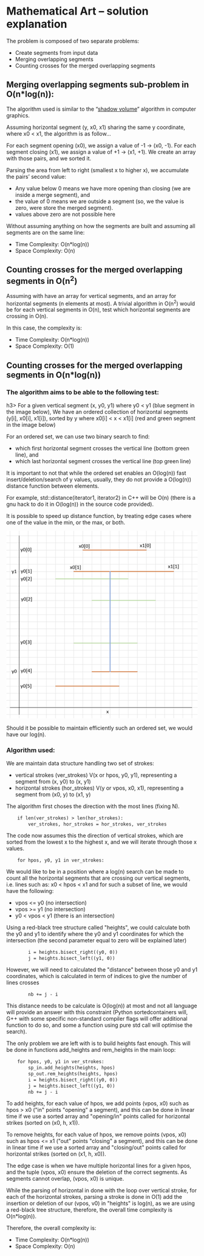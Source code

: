 # Mathematical Art – solution explanation

The problem is composed of two separate problems:
* Create segments from input data
* Merging overlapping segments
* Counting crosses for the merged overlapping segments

## Merging overlapping segments sub-problem in O(n*log(n)):
The algorithm used is similar to the “[shadow volume](https://en.wikipedia.org/wiki/Shadow_volume)” algorithm in computer graphics.

Assuming horizontal segment (y, x0, x1) sharing the same y coordinate, where x0 < x1, the algorithm is as follow...

For each segment opening (x0), we assign a value of -1 -> (x0, -1).
For each segment closing (x1), we assign a value of +1 -> (x1, +1).
We create an array with those pairs, and we sorted it.

Parsing the area from left to right (smallest x to higher x), we accumulate the pairs’ second value:
* Any value below 0 means we have more opening than closing (we are inside a merge segment), and
* the value of 0 means we are outside a segment (so, we the value is zero, were store the merged segment).
* values above zero are not possible here

Without assuming anything on how the segments are built and assuming all segments are on the same line:
* Time Complexity: O(n*log(n))
* Space Complexity: O(n)

## Counting crosses for the merged overlapping segments in O(n<sup>2</sup>)
Assuming with have an array for vertical segments, and an array for horizontal segments (n elements at most).
A trivial algorithm in O(n<sup>2</sup>) would be for each vertical segments in O(n), test which horizontal segments are crossing in O(n).


In this case, the complexity is:
* Time Complexity: O(n*log(n))
* Space Complexity: O(1)

## Counting crosses for the merged overlapping segments in O(n*log(n))

<h3>The algorithm aims to be able to the following test:</h3>h3>
For a given vertical segment (x, y0, y1) where y0 < y1 (blue segment in the image below),
We have an ordered collection of horizontal segments (y[i], x0[i], x1[i]), sorted by y where x0[i] < x < x1[i] (red and green segment in the image below)

For an ordered set, we can use two binary search to find:
* which first horizontal segment crosses the vertical line (bottom green line), and
* which last horizontal segment crosses the vertical line (top green line)

It is important to not that while the ordered set enables an O(log(n)) fast insert/deletion/search of y values, usually, they do not provide a O(log(n)) distance function between elements.

For example, std::distance(iterator1, iterator2) in C++ will be O(n) (there is a gnu hack to do it in O(log(n)) in the source code provided).

It is possible to speed up distance function, by treating edge cases where one of the value in the min, or the max, or both.

![](./l4_mathematical_art1.png)

Should it be possible to maintain efficiently such an ordered set, we would have our log(n).

<h3>Algorithm used:</h3>

We are maintain data structure handling two set of strokes:
* vertical strokes (ver_strokes) V(x or hpos, y0, y1), representing a segment from (x, y0) to (x, y1)
* horizontal strokes (hor_strokes) V(y or vpos, x0, x1), representing a segment from (x0, y) to (x1, y)

The algorithm first choses the direction with the most lines (fixing N).
```
    if len(ver_strokes) > len(hor_strokes):
        ver_strokes, hor_strokes = hor_strokes, ver_strokes
```

The code now assumes this the direction of vertical strokes, which are sorted from the lowest x to the highest x, and we will iterate through those x values.
```
    for hpos, y0, y1 in ver_strokes:
```

We would like to be in a position where a log(n) search can be made to count all the horizontal segments that are crossing our vertical segments, i.e. lines such as: x0 < hpos < x1 and for such a subset of line, we would have the following:
* vpos <= y0 (no intersection)
* vpos >= y1 (no intersection)
* y0 < vpos < y1 (there is an intersection)

Using a red-black tree structure called "heights", we could calculate both the y0 and y1 to identify where the y0 and y1 coordinates for which the intersection (the second parameter equal to zero will be explained later)
```
        i = heights.bisect_right((y0, 0))
        j = heights.bisect_left((y1, 0))
```
However, we will need to calculated the "distance" between those y0 and y1 coordinates, which is calculated in term of indices to give the number of lines crosses
```
        nb += j - i
```
This distance needs to be calculate is O(log(n)) at most and not all language will provide an answer with this constraint (Python sortedcontainers will, G++ with some specific non-standard compiler flags will offer additional function to do so, and some a function using pure std call will optimise the search).

The only problem we are left with is to build heights fast enough. This will be done in functions add_heights and rem_heights in the main loop:
```
    for hpos, y0, y1 in ver_strokes:
        sp_in.add_heights(heights, hpos)
        sp_out.rem_heights(heights, hpos)
        i = heights.bisect_right((y0, 0))
        j = heights.bisect_left((y1, 0))
        nb += j - i
```

To add heights, for each value of hpos, we add points (vpos, x0) such as hpos > x0 ("in" points "opening" a segment), and this can be done in linear time if we use a sorted array and "opening/in" points called for horizontal strikes (sorted on (x0, h, x1)).

To remove heights, for each value of hpos, we remove points (vpos, x0) such as hpos <= x1 ("out" points "closing" a segment), and this can be done in linear time if we use a sorted array and "closing/out" points called for horizontal strikes (sorted on (x1, h, x0)).

The edge case is when we have multiple horizontal lines for a given hpos, and the tuple (vpos, x0) ensure the deletion of the correct segments. As segments cannot overlap, (vpos, x0) is unique.

While the parsing of horizontal in done with the loop over vertical stroke, for each of the horizontal strokes, parsing a stroke is done in O(1) add the insertion or deletion of our (vpos, v0) in "heights" is log(n), as we are using a red-black tree structure, therefore, the overall time complexity is O(n*log(n)).

Therefore, the overall complexity is:
* Time Complexity: O(n*log(n))
* Space Complexity: O(n)
